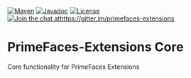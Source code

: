 [![Maven](https://maven-badges.herokuapp.com/maven-central/org.primefaces.extensions/primefaces-extensions/badge.svg)](https://maven-badges.herokuapp.com/maven-central/org.primefaces.extensions/primefaces-extensions)
[![Javadoc](http://javadoc.io/doc/org.primefaces.extensions/primefaces-extensions.svg)](http://javadoc.io/doc/org.primefaces.extensions/primefaces-extensions) 
[![License](http://img.shields.io/:license-apache-blue.svg)](http://www.apache.org/licenses/LICENSE-2.0.html)
[![Join the chat athttps://gitter.im/primefaces-extensions](https://badges.gitter.im/primefaces-extensions/primefaces-extensions.svg)](https://gitter.im/primefaces-extensions?utm_source=badge&utm_medium=badge&utm_campaign=pr-badge&utm_content=badge)

PrimeFaces-Extensions Core
==========================

Core functionality for PrimeFaces Extensions

